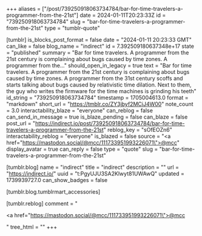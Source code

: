 +++
aliases = ["/post/739250918063734784/bar-for-time-travelers-a-programmer-from-the-21st"]
date = 2024-01-11T20:23:33Z
id = "739250918063734784"
slug = "bar-for-time-travelers-a-programmer-from-the-21st"
type = "tumblr-quote"

[tumblr]
is_blocks_post_format = false
date = "2024-01-11 20:23:33 GMT"
can_like = false
blog_name = "indirect"
id = 7.392509180637348e+17
state = "published"
summary = "Bar for time travelers. A programmer from the 21st century is complaining about bugs caused by time zones. A programmer from the..."
should_open_in_legacy = true
text = "Bar for time travelers. A programmer from the 21st century is complaining about bugs caused by time zones. A programmer from the 31st century scoffs and starts talking about bugs caused by relativistic time dilation. Next to them, the guy who writes the firmware for the time machines is grinding his teeth"
id_string = "739250918063734784"
timestamp = 1705004613.0
format = "markdown"
short_url = "https://tmblr.co/ZY3jbyf2MCiJ4W00"
note_count = 3.0
interactability_blaze = "everyone"
can_reblog = false
can_send_in_message = true
is_blaze_pending = false
can_blaze = false
post_url = "https://indirect.io/post/739250918063734784/bar-for-time-travelers-a-programmer-from-the-21st"
reblog_key = "sOfEOZn6"
interactability_reblog = "everyone"
is_blazed = false
source = "<a href=\"https://mastodon.social/@mcc/111733951993226071\">@mcc</a>"
display_avatar = true
can_reply = false
type = "quote"
slug = "bar-for-time-travelers-a-programmer-from-the-21st"

[tumblr.blog]
name = "indirect"
title = "indirect"
description = ""
url = "https://indirect.io/"
uuid = "t:PgyUJU3SA2Klwyt81UWAwQ"
updated = 1739939727.0
can_show_badges = false

[tumblr.blog.tumblrmart_accessories]

[tumblr.reblog]
comment = "<p><a href=\"https://mastodon.social/@mcc/111733951993226071\">@mcc</a></p>"
tree_html = ""
+++
